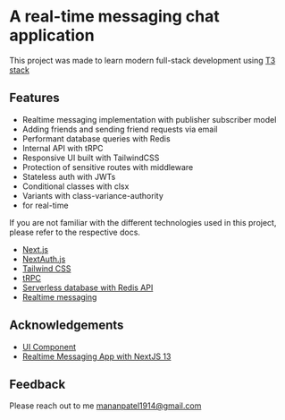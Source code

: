 # A real-time messaging chat application

This project was made to learn modern full-stack development using [T3 stack](https://create.t3.gg/)

## Features

- Realtime messaging implementation with publisher subscriber model
- Adding friends and sending friend requests via email
- Performant database queries with Redis
- Internal API with tRPC
- Responsive UI built with TailwindCSS
- Protection of sensitive routes with middleware
- Stateless auth with JWTs
- Conditional classes with clsx
- Variants with class-variance-authority
- for real-time

If you are not familiar with the different technologies used in this project, please refer to the respective docs.

- [Next.js](https://nextjs.org)
- [NextAuth.js](https://next-auth.js.org)
- [Tailwind CSS](https://tailwindcss.com)
- [tRPC](https://trpc.io)
- [Serverless database with Redis API](https://upstash.com)
- [Realtime messaging](https://pusher.com)

## Acknowledgements

- [UI Component](https://ui.shadcn.com/)
- [Realtime Messaging App with NextJS 13](https://www.youtube.com/watch?v=NlXfg5Pxxh8&t=24522s)

## Feedback

Please reach out to me mananpatel1914@gmail.com
